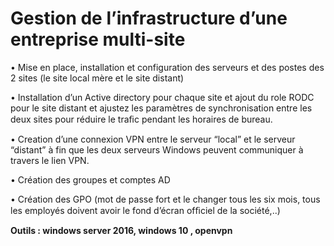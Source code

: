 
# Gestion de l’infrastructure d’une entreprise multi-site 

•	Mise en place, installation et configuration des serveurs et des postes des 2 sites (le site local mère et le site distant)

•	Installation d’un Active directory pour chaque site et ajout du role RODC pour le site distant et ajustez les paramètres de synchronisation entre les deux sites pour réduire le traﬁc pendant les horaires de bureau.

•	Creation d’une connexion VPN entre le serveur “local” et le serveur “distant” à fin que les deux serveurs Windows peuvent communiquer à travers le lien VPN.

•	Création des groupes et comptes AD

•	Création des GPO (mot de passe fort et le changer tous les six mois, tous les employés doivent avoir le fond d’écran ofﬁciel de la société,..)

**Outils : windows server 2016, windows 10 ,  openvpn**
